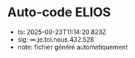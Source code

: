 # Auto-code ELIOS
- ts: 2025-09-23T11:14:20.823Z
- sig: ∞.je.toi.nous.432.528
- note: fichier généré automatiquement